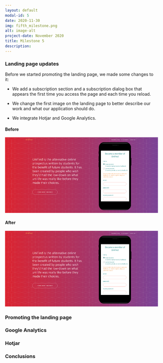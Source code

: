 ```yaml
---
layout: default
modal-id: 5
date: 2020-11-30
img: fifth_milestone.png
alt: image-alt
project-date: November 2020
title: Milestone 5
description: 
---
```


### Landing page updates
<div style="text-align: left;">
    <p>Before we started promoting the landing page, we made some changes to it:</p>
    <ul>
        <li>
            <p>We add a subscription section and a subscription dialog box that appears the first time you access the page and each time you reload.</p> 
        </li>
        <li>
            <p>We change the first image on the landing page to better describe our work and what our application should do.</p> 
        </li>
        <li>
            <p>We integrate Hotjar and Google Analytics.</p> 
        </li>
    </ul>
</div>

#### Before
![before changes](img/before.PNG)

#### After
![after changes](img/before.PNG)

### Promoting the landing page

### Google Analytics

### Hotjar

### Conclusions